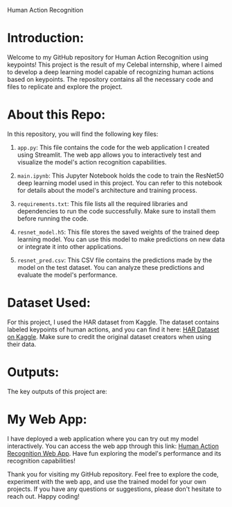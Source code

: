 Human Action Recognition 

# Introduction:
Welcome to my GitHub repository for Human Action Recognition using keypoints! This project is the result of my Celebal internship, where I aimed to develop a deep learning model capable of recognizing human actions based on keypoints. The repository contains all the necessary code and files to replicate and explore the project.

# About this Repo:
In this repository, you will find the following key files:

1. `app.py`: This file contains the code for the web application I created using Streamlit. The web app allows you to interactively test and visualize the model's action recognition capabilities.

2. `main.ipynb`: This Jupyter Notebook holds the code to train the ResNet50 deep learning model used in this project. You can refer to this notebook for details about the model's architecture and training process.

3. `requirements.txt`: This file lists all the required libraries and dependencies to run the code successfully. Make sure to install them before running the code.

4. `resnet_model.h5`: This file stores the saved weights of the trained deep learning model. You can use this model to make predictions on new data or integrate it into other applications.

5. `resnet_pred.csv`: This CSV file contains the predictions made by the model on the test dataset. You can analyze these predictions and evaluate the model's performance.

# Dataset Used:
For this project, I used the HAR dataset from Kaggle. The dataset contains labeled keypoints of human actions, and you can find it here: [HAR Dataset on Kaggle](https://www.kaggle.com/datasets/meetnagadia/human-action-recognition-har-dataset). Make sure to credit the original dataset creators when using their data.

# Outputs:
The key outputs of this project are:

# My Web App: 
I have deployed a web application where you can try out my model interactively. You can access the web app through this link: [Human Action Recognition Web App](https://celebal-technologies-internship-mrpziagpwsv8diezfcjrqt.streamlit.app/). Have fun exploring the model's performance and its recognition capabilities!


Thank you for visiting my GitHub repository. Feel free to explore the code, experiment with the web app, and use the trained model for your own projects. If you have any questions or suggestions, please don't hesitate to reach out. Happy coding!
